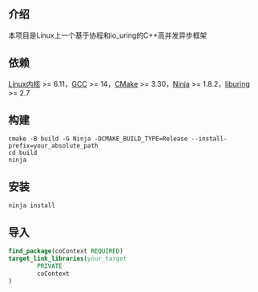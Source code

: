 ## 介绍

本项目是Linux上一个基于协程和io_uring的C++高并发异步框架

## 依赖

[Linux内核](https://www.kernel.org) >= 6.11，[GCC](https://gcc.gnu.org) >= 14，[CMake](https://cmake.org) >=
3.30，[Ninja](https://ninja-build.org) >= 1.8.2，[liburing](https://github.com/axboe/liburing) >= 2.7

## 构建

```shell
cmake -B build -G Ninja -DCMAKE_BUILD_TYPE=Release --install-prefix=your_absolute_path
cd build
ninja
```

## 安装

```shell
ninja install
```

## 导入

```cmake
find_package(coContext REQUIRED)
target_link_libraries(your_target
        PRIVATE
        coContext
)
```

